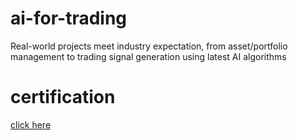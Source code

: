# ai-for-trading
Real-world projects meet industry expectation, from asset/portfolio management to trading signal generation using latest AI algorithms

# certification
[click here](https://confirm.udacity.com/VPKNA5ME)

